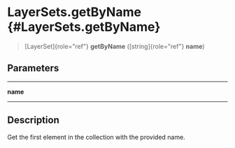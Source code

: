 LayerSets.getByName {#LayerSets.getByName}
===================

> [LayerSet]{role="ref"} **getByName** ([string]{role="ref"} **name**)

Parameters
----------

  ---------- --
  **name**   
  ---------- --

Description
-----------

Get the first element in the collection with the provided name.
